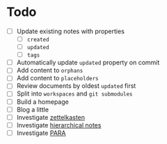 # Todo

- [ ] Update existing notes with properties
  - [ ] `created`
  - [ ] `updated`
  - [ ] `tags`
- [ ] Automatically update `updated` property on commit
- [ ] Add content to `orphans`
- [ ] Add content to `placeholders`
- [ ] Review documents by oldest `updated` first
- [ ] Split into `workspaces` and `git submodules`
- [ ] Build a homepage
- [ ] Blog a little
- [ ] Investigate [zettelkasten](https://zettelkasten.de/posts/overview/)
- [ ] Investigate [hierarchical notes](https://www.kevinslin.com/notes/3dd58f62-fee5-4f93-b9f1-b0f0f59a9b64/)
- [ ] Investigate [PARA](https://fortelabs.co/blog/para/)
